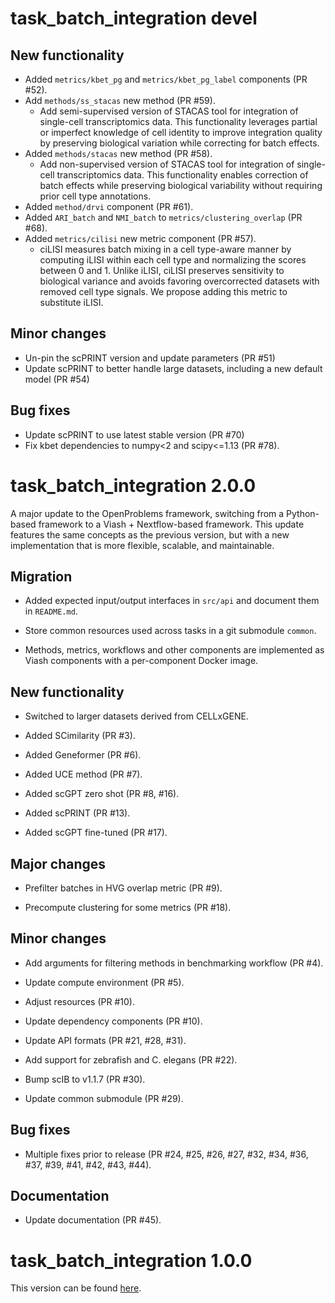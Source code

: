 # task_batch_integration devel

## New functionality

* Added `metrics/kbet_pg` and `metrics/kbet_pg_label` components (PR #52).
* Add `methods/ss_stacas` new method (PR #59).
    - Add semi-supervised version of STACAS tool for integration of single-cell transcriptomics data. This functionality leverages partial or imperfect knowledge of cell identity to improve integration quality by preserving biological variation while correcting for batch effects.
* Added `methods/stacas` new method (PR #58).
    - Add non-supervised version of STACAS tool for integration of single-cell transcriptomics data. This functionality enables correction of batch effects while preserving biological variability without requiring prior cell type annotations.
* Added `method/drvi` component (PR #61).
* Added `ARI_batch` and `NMI_batch` to `metrics/clustering_overlap` (PR #68).
* Added `metrics/cilisi` new metric component (PR #57).
    - ciLISI measures batch mixing in a cell type-aware manner by computing iLISI within each cell type and normalizing
        the scores between 0 and 1. Unlike iLISI, ciLISI preserves sensitivity to biological variance and avoids favoring
        overcorrected datasets with removed cell type signals.
        We propose adding this metric to substitute iLISI.

## Minor changes

* Un-pin the scPRINT version and update parameters (PR #51)
* Update scPRINT to better handle large datasets, including a new default model (PR #54)

## Bug fixes

* Update scPRINT to use latest stable version (PR #70)
* Fix kbet dependencies to numpy<2 and scipy<=1.13 (PR #78).

# task_batch_integration 2.0.0

A major update to the OpenProblems framework, switching from a Python-based framework to a Viash + Nextflow-based framework. This update features the same concepts as the previous version, but with a new implementation that is more flexible, scalable, and maintainable.

## Migration

* Added expected input/output interfaces in `src/api` and document them in `README.md`.

* Store common resources used across tasks in a git submodule `common`.

* Methods, metrics, workflows and other components are implemented as Viash components with a per-component Docker image.

## New functionality

* Switched to larger datasets derived from CELLxGENE.

* Added SCimilarity (PR #3).

* Added Geneformer (PR #6).

* Added UCE method (PR #7).

* Added scGPT zero shot (PR #8, #16).

* Added scPRINT (PR #13).

* Added scGPT fine-tuned (PR #17).


## Major changes

* Prefilter batches in HVG overlap metric (PR #9).

* Precompute clustering for some metrics (PR #18).


## Minor changes

* Add arguments for filtering methods in benchmarking workflow (PR #4).

* Update compute environment (PR #5).

* Adjust resources (PR #10).

* Update dependency components (PR #10).

* Update API formats (PR #21, #28, #31).

* Add support for zebrafish and C. elegans (PR #22).

* Bump scIB to v1.1.7 (PR #30).

* Update common submodule (PR #29).

## Bug fixes

* Multiple fixes prior to release (PR #24, #25, #26, #27, #32, #34, #36, #37, #39, #41, #42, #43, #44).

## Documentation

* Update documentation (PR #45).


# task_batch_integration 1.0.0

This version can be found [here](https://github.com/openproblems-bio/openproblems/tree/v1.0.0/openproblems/tasks/_batch_integration).
